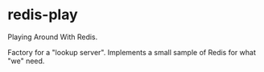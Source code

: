 # redis-play
Playing Around With Redis.

Factory for a "lookup server". Implements a small
sample of Redis for what "we" need.

